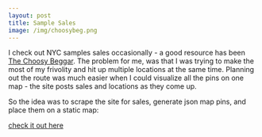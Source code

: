 ```yaml
---
layout: post
title: Sample Sales
image: /img/choosybeg.png
---
```


I check out NYC samples sales occasionally - a good resource has been [The Choosy Beggar](http://thechoosybeggar.com).
The problem for me, was that I was trying to make the most of my frivolity and hit up multiple locations at the same time.
Planning out the route was much easier when I could visualize all the pins on one map - 
the site posts sales and locations as they come up. 

So the idea was to scrape the site for sales, generate json map pins, and place them on a static map:

[check it out here](../sampleSaleProject/sampleSaleMapNYC.html)
